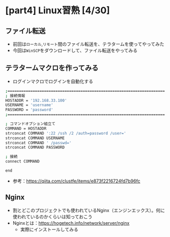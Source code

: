 # [part4] Linux習熟 [4/30]

## ファイル転送
- 前回は`ローカル`,`リモート`間のファイル転送を、テラタームを使ってやってみた
- 今回は`WinSCP`をダウンロードして、ファイル転送をやってみる

## テラタームマクロを作ってみる
- ログインマクロでログインを自動化する


```bash
;=====================================================================
; 接続情報
HOSTADDR = '192.168.33.100'
USERNAME = 'username'
PASSWORD = 'password'
;=====================================================================

; コマンドオプション組立て
COMMAND = HOSTADDR
strconcat COMMAND ':22 /ssh /2 /auth=password /user='
strconcat COMMAND USERNAME
strconcat COMMAND ' /passwd='
strconcat COMMAND PASSWORD

; 接続
connect COMMAND

end
```
- 参考：https://qiita.com/clustfe/items/e873f2216724fd7b96fc

## Nginx
- 割とどこのプロジェクトでも使われているNginx（エンジンエックス）。何に使われているのかくらいは知っておこう
- Nginxとは：https://hogetech.info/network/server/nginx
  - 実際にインストールしてみる
